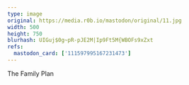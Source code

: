 ```yaml
---
type: image
original: https://media.r0b.io/mastodon/original/11.jpg
width: 500
height: 750
blurhash: UIGuj$0g~pR-pJE2M|Ip9Ft5M{WBOFs9xZxt
refs:
  mastodon_card: ['111597995167231473']
---
```


The Family Plan
